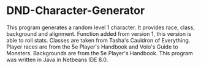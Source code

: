 # DND-Character-Generator
This program generates a random level 1 character. It provides race, class, background and alignment. Function added from version 1, this version is able to roll stats.
Classes are taken from Tasha's Cauldron of Everything. Player races are from the 5e Player's Handbook and Volo's Guide to Monsters. Backgrounds are from the 5e Player's Handbook.
This program was written in Java in Netbeans IDE 8.0.
